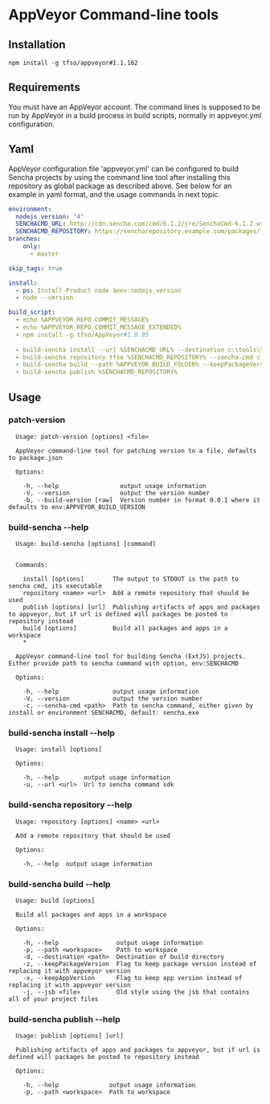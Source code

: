 # AppVeyor Command-line tools

## Installation

    npm install -g tfso/appveyor#1.1.162
    
## Requirements

You must have an AppVeyor account. The command lines is supposed to be run by AppVeyor in a build process in build scripts, normally in appveyor.yml configuration.

## Yaml
AppVeyor configuration file 'appveyor.yml' can be configured to build Sencha projects by using the command line tool after installing this repository as global package as described above. See below for an example in yaml format, and the usage commands in next topic.

```yaml
environment:
  nodejs_version: "4"
  SENCHACMD_URL: http://cdn.sencha.com/cmd/6.1.2/jre/SenchaCmd-6.1.2-windows-64bit.zip
  SENCHACMD_REPOSITORY: https://sencharepository.example.com/packages/
branches:
    only:
      - master

skip_tags: true

install:
  - ps: Install-Product node $env:nodejs_version
  - node --version

build_script:
  - echo %APPVEYOR_REPO_COMMIT_MESSAGE%
  - echo %APPVEYOR_REPO_COMMIT_MESSAGE_EXTENDED%
  - npm install -g tfso/AppVeyor#1.0.95
  
  - build-sencha install --url %SENCHACMD_URL% --destination c:\tools\sencha-cmd\
  - build-sencha repository tfso %SENCHACMD_REPOSITORY% --sencha-cmd c:\tools\sencha-cmd\sencha.exe
  - build-sencha build --path %APPVEYOR_BUILD_FOLDER% --keepPackageVersion --sencha-cmd c:\tools\sencha-cmd\sencha.exe
  - build-sencha publish %SENCHACMD_REPOSITORY%
```

## Usage

### patch-version
```
  Usage: patch-version [options] <file>

  AppVeyor command-line tool for patching version to a file, defaults to package.json

  Options:

    -h, --help                 output usage information
    -V, --version              output the version number
    -b, --build-version [raw]  Version number in format 0.0.1 where it defaults to env:APPVEYOR_BUILD_VERSION
```

### build-sencha --help
```
  Usage: build-sencha [options] [command]


  Commands:

    install [options]        The output to STDOUT is the path to sencha cmd, its executable
    repository <name> <url>  Add a remote repository that should be used
    publish [options] [url]  Publishing artifacts of apps and packages to appveyor, but if url is defined will packages be posted to repository instead
    build [options]          Build all packages and apps in a workspace
    *

  AppVeyor command-line tool for building Sencha (ExtJS) projects. Either provide path to sencha command with option, env:SENCHACMD

  Options:

    -h, --help               output usage information
    -V, --version            output the version number
    -c, --sencha-cmd <path>  Path to sencha command, either given by install or environment SENCHACMD, default: sencha.exe
```

### build-sencha install --help
```
  Usage: install [options]

  Options:

    -h, --help       output usage information
    -u, --url <url>  Url to sencha command sdk
```

### build-sencha repository --help
```
  Usage: repository [options] <name> <url>

  Add a remote repository that should be used

  Options:

    -h, --help  output usage information
```

### build-sencha build --help
```
  Usage: build [options]

  Build all packages and apps in a workspace

  Options:

    -h, --help                output usage information
    -p, --path <workspace>    Path to workspace
    -d, --destination <path>  Destination of build directory
    -z, --keepPackageVersion  Flag to keep package version instead of replacing it with appveyor version
    -x, --keepAppVersion      Flag to keep app version instead of replacing it with appveyor version
    -j, --jsb <file>          Old style using the jsb that contains all of your project files
```

### build-sencha publish --help
```
  Usage: publish [options] [url]

  Publishing artifacts of apps and packages to appveyor, but if url is defined will packages be posted to repository instead

  Options:

    -h, --help              output usage information
    -p, --path <workspace>  Path to workspace
```
